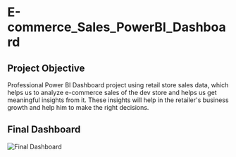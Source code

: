 # E-commerce_Sales_PowerBI_Dashboard
## Project Objective
Professional Power BI Dashboard project using retail store sales data, which helps us to analyze e-commerce sales of the dev store and helps us get meaningful insights from it. These insights will help in the retailer's business growth and help him to make the right decisions.

## Final Dashboard
![Final Dashboard](https://github.com/user-attachments/assets/bcadcbee-04c0-4e6a-8c01-9d1ddb56dd7c)

